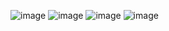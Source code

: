 ![image](https://github.com/qyy752457002/JD_com_Website/assets/88706924/21393f38-c816-4c96-b3e9-55ec3d394926)
![image](https://github.com/qyy752457002/JD_com_Website/assets/88706924/ac72df39-a4a3-4c8a-bcd9-68d04b46bf4a)
![image](https://github.com/qyy752457002/JD_com_Website/assets/88706924/267a652e-6b47-40c2-8618-b2d7d769b946)
![image](https://github.com/qyy752457002/JD_com_Website/assets/88706924/037f847e-0209-461c-8041-e8234cda7967)



